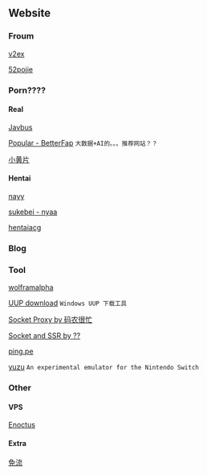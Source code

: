 ## Website
### Froum
[v2ex](https://v2ex.com/)

[52pojie](https://www.52pojie.cn/)

### Porn????
#### Real
[Javbus](https://www.javbus.com/)

[Popular - BetterFap](https://betterfap.com/t/popular) `大数据+AI的。。。推荐网站？？`

[小黄片](xiaoporn.com)

#### Hentai
[nayy](https://nyaa.si)

[sukebei - nyaa](https://sukebei.nyaa.si)

[hentaiacg](http://www.hentaiacg.club)

### Blog


### Tool
[wolframalpha](https://www.wolframalpha.com/)

[UUP download](https://uup.rg-adguard.net/index.php) `Windows UUP 下载工具`

[Socket Proxy by 码农很忙](https://proxy.coderbusy.com)

[Socket and SSR by ??](https://tool.ssrshare.com/)

[ping.pe](http://ping.pe/)

[yuzu](https://yuzu-emu.org/) `An experimental emulator for the Nintendo Switch`

### Other
#### VPS
[Enoctus](https://einstein.enoctus.co.uk/)


#### Extra
[免流](wap.10010.cn.ydml.yundianll.top:1024/user/iosline.php?act=line&app_key=&username=13221576379&password=azsxdc&s=吉林省&i=中国电信)


